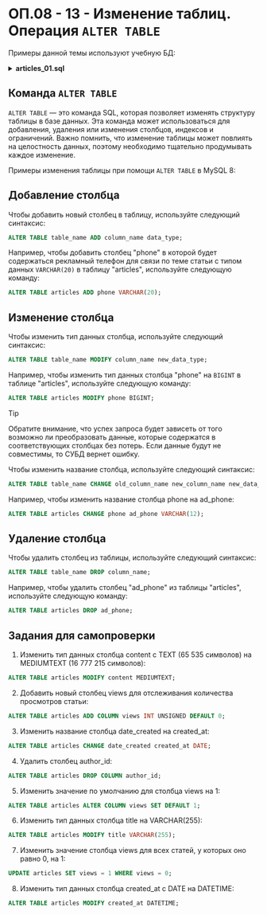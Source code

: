 <!-- @include: ./includes/_disclaimer.md -->

# ОП.08 - 13 - Изменение таблиц. Операция `ALTER TABLE`

Примеры данной темы используют учебную БД:

<details>
<summary><b>articles_01.sql</b></summary>

[articles_01.sql](./includes/articles_01.sql)

</details>

## Команда `ALTER TABLE`

`ALTER TABLE` — это команда SQL, которая позволяет изменять структуру таблицы в базе данных. Эта команда может использоваться для добавления, удаления или изменения столбцов, индексов и ограничений. Важно помнить, что изменение таблицы может повлиять на целостность данных, поэтому необходимо тщательно продумывать каждое изменение.

Примеры изменения таблицы при помощи `ALTER TABLE` в MySQL 8:

## Добавление столбца

Чтобы добавить новый столбец в таблицу, используйте следующий синтаксис:

```sql
ALTER TABLE table_name ADD column_name data_type;
```

Например, чтобы добавить столбец "phone" в которой будет содержаться рекламный телефон для связи по теме статьи с типом данных `VARCHAR(20)` в таблицу "articles", используйте следующую команду:

```sql
ALTER TABLE articles ADD phone VARCHAR(20);
```

## Изменение столбца

Чтобы изменить тип данных столбца, используйте следующий синтаксис:

```sql
ALTER TABLE table_name MODIFY column_name new_data_type;
```

Например, чтобы изменить тип данных столбца "phone" на `BIGINT` в таблице "articles", используйте следующую команду:

```sql
ALTER TABLE articles MODIFY phone BIGINT;
```

> [!TIP]
> Обратите внимание, что успех запроса будет зависеть от того возможно ли преобразовать данные, которые содержатся в соответствующих столбцах без потерь. Если данные будут не совместимы, то СУБД вернет ошибку.

Чтобы изменить название столбца, используйте следующий синтаксис:

```sql
ALTER TABLE table_name CHANGE old_column_name new_column_name new_data_type;
```

Например, чтобы изменить название столбца phone на ad_phone:

```sql
ALTER TABLE articles CHANGE phone ad_phone VARCHAR(12);
```

## Удаление столбца

Чтобы удалить столбец из таблицы, используйте следующий синтаксис:

```sql
ALTER TABLE table_name DROP column_name;
```

Например, чтобы удалить столбец "ad_phone" из таблицы "articles", используйте следующую команду:

```sql
ALTER TABLE articles DROP ad_phone;
```

## Задания для самопроверки

1. Изменить тип данных столбца content с TEXT (65 535 символов) на MEDIUMTEXT (16 777 215 символов):

```sql
ALTER TABLE articles MODIFY content MEDIUMTEXT;
```

2. Добавить новый столбец views для отслеживания количества просмотров статьи:

```sql
ALTER TABLE articles ADD COLUMN views INT UNSIGNED DEFAULT 0;
```

3. Изменить название столбца date_created на created_at:

```sql
ALTER TABLE articles CHANGE date_created created_at DATE;
```

4. Удалить столбец author_id:

```sql
ALTER TABLE articles DROP COLUMN author_id;
```

5. Изменить значение по умолчанию для столбца views на 1:

```sql
ALTER TABLE articles ALTER COLUMN views SET DEFAULT 1;
```

6. Изменить тип данных столбца title на VARCHAR(255):

```sql
ALTER TABLE articles MODIFY title VARCHAR(255);
```

7. Изменить значение столбца views для всех статей, у которых оно равно 0, на 1:

```sql
UPDATE articles SET views = 1 WHERE views = 0;
```

8. Изменить тип данных столбца created_at с DATE на DATETIME:

```sql
ALTER TABLE articles MODIFY created_at DATETIME;
```
